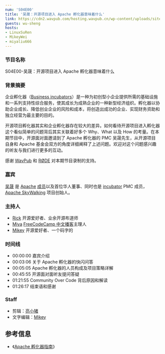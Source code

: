 ```yaml
---
num: 'S04E00'
title: '吴晟：开源项目进入 Apache 孵化器意味着什么'
link: https://cdn2.wavpub.com/hosting.wavpub.cn/wp-content/uploads/sites/18/2023/10/osf2f-wusheng.mp3
guests: wu-sheng
hosts:
- LinuxSuRen
- MikeyWei
- miyaliu666
---
```


### 节目名称

S04E00-吴晟：开源项目进入 Apache 孵化器意味着什么

### 背景摘要

企业孵化器（[Business incubators](https://en.wikipedia.org/wiki/Business_incubator)）是一种为初创型小企业提供所需的基础设施和一系列支持性综合服务，使其成长为成熟企业的一种新型经济组织。孵化器以协助企业成长、降低创业企业的风险和成本，将创造出成功的企业、实现财务资助和独立经营为最主要的目的。

开源项目孵化器其实和企业孵化器存在较大的差异。如何看待开源项目进入孵化器这个看似简单的问题背后其实关联着好多个 Why、What 以及 How 的考量。在本期节目中，开源面对面邀请到了 Apache 孵化器的 PMC 吴晟先生，从开源项目自身和 Apache 基金会双方的角度详细阐释了上述问题。欢迎对这个问题感兴趣的听友与我们进行更多的互动。

感谢 [WavPub](https://wav.pub/) 和 [RØDE](https://rode.com/) 对本期节目录制的支持。

### 嘉宾

[吴晟](https://github.com/wu-sheng) 是 [Apache](https://github.com/apache) [成员](https://apache.org/foundation/members)以及首位华人董事、同时也是 [incubator](http://people.apache.org/phonebook.html?pmc=incubator) PMC 成员，[Apache SkyWalking](https://github.com/apache/skywalking) 项目创始人。

### 主持人

- [Rick](https://github.com/linuxsuren) 开源爱好者、业余开源布道师
- [Miya](https://github.com/miyaliu666) [FreeCodeCamp 中文播客](https://feeds.transistor.fm/freecodecamp-podcast-in-chinese)主理人
- [Mikey](https://github.com/MikeyWei) 开源爱好者、一个码字的

### 时间线

- 00:00:00 嘉宾介绍
- 00:03:06 关于 Apache 孵化器的快闪问答
- 00:05:05 Apache 孵化器的人员构成及项目策略详解
- 00:45:55 开源面对面听友提问答疑
- 01:21:55 Community Over Code 背后原因和解读
- 01:26:17 结束语和感谢

### Staff

- 剪辑：[亮小猪]([https://github.com/MikeyWei](https://github.com/shinyzhu))
- 文字编辑：[Mikey](https://github.com/MikeyWei)

## 参考信息

- 《[Apache 孵化器指南](https://alc-beijing.github.io/alc-site/post/apache-way/incubator-cook-book/)》

